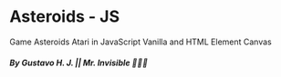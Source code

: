 ﻿# Asteroids - JS

Game Asteroids Atari in JavaScript Vanilla and HTML Element Canvas

#### _By Gustavo H. J. || Mr. Invisible 💜🐱‍🏍_

